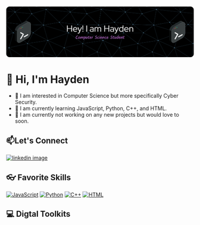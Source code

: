 ![decorative banner image](Hayden-Github-Banner.png)

# 👋 Hi, I'm Hayden

  - 👀 I am interested in Computer Science but more specifically Cyber Security.
  - 🏫 I am currently learning JavaScript, Python, C++, and HTML.
  - 🏢 I am currently not working on any new projects but would love to soon.

  ## 📫Let's Connect
  
  [![linkedin image](https://img.shields.io/badge/LinkedIn-0077B5?style=for-the-badge&logo=linkedin&logoColor=white)](https://www.linkedin.com/in/hayden-creamer-4b7085380/)

  ## 👓 Favorite Skills
  [![JavaScript](https://img.shields.io/badge/JavaScript-F7DF1E?logo=javascript&logoColor=000)](#)
  [![Python](https://img.shields.io/badge/Python-3776AB?logo=python&logoColor=fff)](#)
  [![C++](https://img.shields.io/badge/C++-%2300599C.svg?logo=c%2B%2B&logoColor=white)](#)
  [![HTML](https://img.shields.io/badge/HTML-%23E34F26.svg?logo=html5&logoColor=white)](#)

  ## 💻 Digtal Toolkits
  

  
